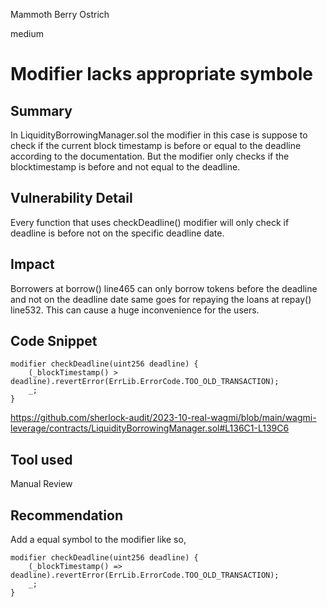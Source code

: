 Mammoth Berry Ostrich

medium

# Modifier lacks appropriate symbole
## Summary
In LiquidityBorrowingManager.sol the modifier in this case is suppose to check if the current block timestamp is before or equal to the deadline according to the documentation. But the modifier only checks if the blocktimestamp is before and not equal to the deadline.
## Vulnerability Detail
Every function that uses checkDeadline() modifier will only check if deadline is before not on the specific deadline date.
## Impact
Borrowers at  borrow() line465 can only borrow tokens before the deadline and not on the deadline date same goes for repaying the loans at repay() line532. This can cause a huge inconvenience for the users.
## Code Snippet
    modifier checkDeadline(uint256 deadline) {
        (_blockTimestamp() > deadline).revertError(ErrLib.ErrorCode.TOO_OLD_TRANSACTION);
        _;
    }

https://github.com/sherlock-audit/2023-10-real-wagmi/blob/main/wagmi-leverage/contracts/LiquidityBorrowingManager.sol#L136C1-L139C6
## Tool used

Manual Review

## Recommendation
Add a equal symbol to the modifier like so,

    modifier checkDeadline(uint256 deadline) {
        (_blockTimestamp() => deadline).revertError(ErrLib.ErrorCode.TOO_OLD_TRANSACTION);
        _;
    }